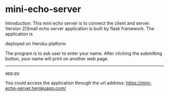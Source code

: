 # mini-echo-server

Introduction: This mini echo server is to connect the client and server. Version 2)Small echo server application is built by flask framework. The application is

deployed on Heroku platform 

The program is to ask user to enter your name. After clicking the submitting button, your name will print on another web page. 

-----------------------------
app.py

You could access the application through the url address: https://mini-echo-server.herokuapp.com/
